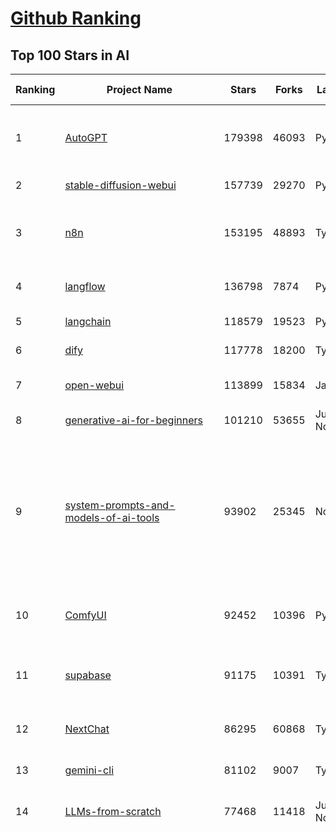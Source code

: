 [Github Ranking](../README.md)
==========

## Top 100 Stars in AI

| Ranking | Project Name | Stars | Forks | Language | Open Issues | Description | Last Commit |
| ------- | ------------ | ----- | ----- | -------- | ----------- | ----------- | ----------- |
| 1 | [AutoGPT](https://github.com/Significant-Gravitas/AutoGPT) | 179398 | 46093 | Python | 187 | AutoGPT is the vision of accessible AI for everyone, to use and to build on. Our mission is to provide the tools, so that you can focus on what matters. | 2025-11-01T03:44:51Z |
| 2 | [stable-diffusion-webui](https://github.com/AUTOMATIC1111/stable-diffusion-webui) | 157739 | 29270 | Python | 2370 | Stable Diffusion web UI | 2025-10-07T20:06:10Z |
| 3 | [n8n](https://github.com/n8n-io/n8n) | 153195 | 48893 | TypeScript | 797 | Fair-code workflow automation platform with native AI capabilities. Combine visual building with custom code, self-host or cloud, 400+ integrations. | 2025-11-01T03:36:50Z |
| 4 | [langflow](https://github.com/langflow-ai/langflow) | 136798 | 7874 | Python | 379 | Langflow is a powerful tool for building and deploying AI-powered agents and workflows. | 2025-11-01T00:29:18Z |
| 5 | [langchain](https://github.com/langchain-ai/langchain) | 118579 | 19523 | Python | 183 | 🦜🔗 The platform for reliable agents. | 2025-10-31T22:29:55Z |
| 6 | [dify](https://github.com/langgenius/dify) | 117778 | 18200 | TypeScript | 477 | Production-ready platform for agentic workflow development. | 2025-10-31T18:47:38Z |
| 7 | [open-webui](https://github.com/open-webui/open-webui) | 113899 | 15834 | JavaScript | 225 | User-friendly AI Interface (Supports Ollama, OpenAI API, ...) | 2025-11-01T02:21:13Z |
| 8 | [generative-ai-for-beginners](https://github.com/microsoft/generative-ai-for-beginners) | 101210 | 53655 | Jupyter Notebook | 1 | 21 Lessons, Get Started Building with Generative AI  | 2025-10-27T03:19:39Z |
| 9 | [system-prompts-and-models-of-ai-tools](https://github.com/x1xhlol/system-prompts-and-models-of-ai-tools) | 93902 | 25345 | None | 60 | FULL Augment Code, Claude Code, Cluely, CodeBuddy, Comet, Cursor, Devin AI, Junie, Kiro, Leap.new, Lovable, Manus Agent Tools, NotionAI, Orchids.app, Perplexity, Poke, Qoder, Replit, Same.dev, Trae, Traycer AI, VSCode Agent, Warp.dev, Windsurf, Xcode, Z.ai Code, dia & v0. (And other Open Sourced) System Prompts, Internal Tools & AI Models | 2025-10-19T18:44:24Z |
| 10 | [ComfyUI](https://github.com/comfyanonymous/ComfyUI) | 92452 | 10396 | Python | 2854 | The most powerful and modular diffusion model GUI, api and backend with a graph/nodes interface. | 2025-11-01T01:26:12Z |
| 11 | [supabase](https://github.com/supabase/supabase) | 91175 | 10391 | TypeScript | 241 | The Postgres development platform. Supabase gives you a dedicated Postgres database to build your web, mobile, and AI applications. | 2025-10-31T21:11:43Z |
| 12 | [NextChat](https://github.com/ChatGPTNextWeb/NextChat) | 86295 | 60868 | TypeScript | 675 | ✨ Light and Fast AI Assistant. Support: Web \| iOS \| MacOS \| Android \|  Linux \| Windows | 2025-10-27T13:04:31Z |
| 13 | [gemini-cli](https://github.com/google-gemini/gemini-cli) | 81102 | 9007 | TypeScript | 2232 | An open-source AI agent that brings the power of Gemini directly into your terminal. | 2025-11-01T02:45:31Z |
| 14 | [LLMs-from-scratch](https://github.com/rasbt/LLMs-from-scratch) | 77468 | 11418 | Jupyter Notebook | 3 | Implement a ChatGPT-like LLM in PyTorch from scratch, step by step | 2025-11-01T02:45:31Z |
| 15 | [funNLP](https://github.com/fighting41love/funNLP) | 76933 | 15045 | Python | 35 | 中英文敏感词、语言检测、中外手机/电话归属地/运营商查询、名字推断性别、手机号抽取、身份证抽取、邮箱抽取、中日文人名库、中文缩写库、拆字词典、词汇情感值、停用词、反动词表、暴恐词表、繁简体转换、英文模拟中文发音、汪峰歌词生成器、职业名称词库、同义词库、反义词库、否定词库、汽车品牌词库、汽车零件词库、连续英文切割、各种中文词向量、公司名字大全、古诗词库、IT词库、财经词库、成语词库、地名词库、历史名人词库、诗词词库、医学词库、饮食词库、法律词库、汽车词库、动物词库、中文聊天语料、中文谣言数据、百度中文问答数据集、句子相似度匹配算法集合、bert资源、文本生成&摘要相关工具、cocoNLP信息抽取工具、国内电话号码正则匹配、清华大学XLORE:中英文跨语言百科知识图谱、清华大学人工智能技术系列报告、自然语言生成、NLU太难了系列、自动对联数据及机器人、用户名黑名单列表、罪名法务名词及分类模型、微信公众号语料、cs224n深度学习自然语言处理课程、中文手写汉字识别、中文自然语言处理 语料/数据集、变量命名神器、分词语料库+代码、任务型对话英文数据集、ASR 语音数据集 + 基于深度学习的中文语音识别系统、笑声检测器、Microsoft多语言数字/单位/如日期时间识别包、中华新华字典数据库及api(包括常用歇后语、成语、词语和汉字)、文档图谱自动生成、SpaCy 中文模型、Common Voice语音识别数据集新版、神经网络关系抽取、基于bert的命名实体识别、关键词(Keyphrase)抽取包pke、基于医疗领域知识图谱的问答系统、基于依存句法与语义角色标注的事件三元组抽取、依存句法分析4万句高质量标注数据、cnocr：用来做中文OCR的Python3包、中文人物关系知识图谱项目、中文nlp竞赛项目及代码汇总、中文字符数据、speech-aligner: 从“人声语音”及其“语言文本”产生音素级别时间对齐标注的工具、AmpliGraph: 知识图谱表示学习(Python)库：知识图谱概念链接预测、Scattertext 文本可视化(python)、语言/知识表示工具：BERT & ERNIE、中文对比英文自然语言处理NLP的区别综述、Synonyms中文近义词工具包、HarvestText领域自适应文本挖掘工具（新词发现-情感分析-实体链接等）、word2word：(Python)方便易用的多语言词-词对集：62种语言/3,564个多语言对、语音识别语料生成工具：从具有音频/字幕的在线视频创建自动语音识别(ASR)语料库、构建医疗实体识别的模型（包含词典和语料标注）、单文档非监督的关键词抽取、Kashgari中使用gpt-2语言模型、开源的金融投资数据提取工具、文本自动摘要库TextTeaser: 仅支持英文、人民日报语料处理工具集、一些关于自然语言的基本模型、基于14W歌曲知识库的问答尝试--功能包括歌词接龙and已知歌词找歌曲以及歌曲歌手歌词三角关系的问答、基于Siamese bilstm模型的相似句子判定模型并提供训练数据集和测试数据集、用Transformer编解码模型实现的根据Hacker News文章标题自动生成评论、用BERT进行序列标记和文本分类的模板代码、LitBank：NLP数据集——支持自然语言处理和计算人文学科任务的100部带标记英文小说语料、百度开源的基准信息抽取系统、虚假新闻数据集、Facebook: LAMA语言模型分析，提供Transformer-XL/BERT/ELMo/GPT预训练语言模型的统一访问接口、CommonsenseQA：面向常识的英文QA挑战、中文知识图谱资料、数据及工具、各大公司内部里大牛分享的技术文档 PDF 或者 PPT、自然语言生成SQL语句（英文）、中文NLP数据增强（EDA）工具、英文NLP数据增强工具 、基于医药知识图谱的智能问答系统、京东商品知识图谱、基于mongodb存储的军事领域知识图谱问答项目、基于远监督的中文关系抽取、语音情感分析、中文ULMFiT-情感分析-文本分类-语料及模型、一个拍照做题程序、世界各国大规模人名库、一个利用有趣中文语料库 qingyun 训练出来的中文聊天机器人、中文聊天机器人seqGAN、省市区镇行政区划数据带拼音标注、教育行业新闻语料库包含自动文摘功能、开放了对话机器人-知识图谱-语义理解-自然语言处理工具及数据、中文知识图谱：基于百度百科中文页面-抽取三元组信息-构建中文知识图谱、masr: 中文语音识别-提供预训练模型-高识别率、Python音频数据增广库、中文全词覆盖BERT及两份阅读理解数据、ConvLab：开源多域端到端对话系统平台、中文自然语言处理数据集、基于最新版本rasa搭建的对话系统、基于TensorFlow和BERT的管道式实体及关系抽取、一个小型的证券知识图谱/知识库、复盘所有NLP比赛的TOP方案、OpenCLaP：多领域开源中文预训练语言模型仓库、UER：基于不同语料+编码器+目标任务的中文预训练模型仓库、中文自然语言处理向量合集、基于金融-司法领域(兼有闲聊性质)的聊天机器人、g2pC：基于上下文的汉语读音自动标记模块、Zincbase 知识图谱构建工具包、诗歌质量评价/细粒度情感诗歌语料库、快速转化「中文数字」和「阿拉伯数字」、百度知道问答语料库、基于知识图谱的问答系统、jieba_fast 加速版的jieba、正则表达式教程、中文阅读理解数据集、基于BERT等最新语言模型的抽取式摘要提取、Python利用深度学习进行文本摘要的综合指南、知识图谱深度学习相关资料整理、维基大规模平行文本语料、StanfordNLP 0.2.0：纯Python版自然语言处理包、NeuralNLP-NeuralClassifier：腾讯开源深度学习文本分类工具、端到端的封闭域对话系统、中文命名实体识别：NeuroNER vs. BertNER、新闻事件线索抽取、2019年百度的三元组抽取比赛：“科学空间队”源码、基于依存句法的开放域文本知识三元组抽取和知识库构建、中文的GPT2训练代码、ML-NLP - 机器学习(Machine Learning)NLP面试中常考到的知识点和代码实现、nlp4han:中文自然语言处理工具集(断句/分词/词性标注/组块/句法分析/语义分析/NER/N元语法/HMM/代词消解/情感分析/拼写检查、XLM：Facebook的跨语言预训练语言模型、用基于BERT的微调和特征提取方法来进行知识图谱百度百科人物词条属性抽取、中文自然语言处理相关的开放任务-数据集-当前最佳结果、CoupletAI - 基于CNN+Bi-LSTM+Attention 的自动对对联系统、抽象知识图谱、MiningZhiDaoQACorpus - 580万百度知道问答数据挖掘项目、brat rapid annotation tool: 序列标注工具、大规模中文知识图谱数据：1.4亿实体、数据增强在机器翻译及其他nlp任务中的应用及效果、allennlp阅读理解:支持多种数据和模型、PDF表格数据提取工具 、 Graphbrain：AI开源软件库和科研工具，目的是促进自动意义提取和文本理解以及知识的探索和推断、简历自动筛选系统、基于命名实体识别的简历自动摘要、中文语言理解测评基准，包括代表性的数据集&基准模型&语料库&排行榜、树洞 OCR 文字识别 、从包含表格的扫描图片中识别表格和文字、语声迁移、Python口语自然语言处理工具集(英文)、 similarity：相似度计算工具包，java编写、海量中文预训练ALBERT模型 、Transformers 2.0 、基于大规模音频数据集Audioset的音频增强 、Poplar：网页版自然语言标注工具、图片文字去除，可用于漫画翻译 、186种语言的数字叫法库、Amazon发布基于知识的人-人开放领域对话数据集 、中文文本纠错模块代码、繁简体转换 、 Python实现的多种文本可读性评价指标、类似于人名/地名/组织机构名的命名体识别数据集 、东南大学《知识图谱》研究生课程(资料)、. 英文拼写检查库 、 wwsearch是企业微信后台自研的全文检索引擎、CHAMELEON：深度学习新闻推荐系统元架构 、 8篇论文梳理BERT相关模型进展与反思、DocSearch：免费文档搜索引擎、 LIDA：轻量交互式对话标注工具 、aili - the fastest in-memory index in the East 东半球最快并发索引 、知识图谱车音工作项目、自然语言生成资源大全 、中日韩分词库mecab的Python接口库、中文文本摘要/关键词提取、汉字字符特征提取器 (featurizer)，提取汉字的特征（发音特征、字形特征）用做深度学习的特征、中文生成任务基准测评 、中文缩写数据集、中文任务基准测评 - 代表性的数据集-基准(预训练)模型-语料库-baseline-工具包-排行榜、PySS3：面向可解释AI的SS3文本分类器机器可视化工具 、中文NLP数据集列表、COPE - 格律诗编辑程序、doccano：基于网页的开源协同多语言文本标注工具 、PreNLP：自然语言预处理库、简单的简历解析器，用来从简历中提取关键信息、用于中文闲聊的GPT2模型：GPT2-chitchat、基于检索聊天机器人多轮响应选择相关资源列表(Leaderboards、Datasets、Papers)、(Colab)抽象文本摘要实现集锦(教程 、词语拼音数据、高效模糊搜索工具、NLP数据增广资源集、微软对话机器人框架 、 GitHub Typo Corpus：大规模GitHub多语言拼写错误/语法错误数据集、TextCluster：短文本聚类预处理模块 Short text cluster、面向语音识别的中文文本规范化、BLINK：最先进的实体链接库、BertPunc：基于BERT的最先进标点修复模型、Tokenizer：快速、可定制的文本词条化库、中文语言理解测评基准，包括代表性的数据集、基准(预训练)模型、语料库、排行榜、spaCy 医学文本挖掘与信息提取 、 NLP任务示例项目代码集、 python拼写检查库、chatbot-list - 行业内关于智能客服、聊天机器人的应用和架构、算法分享和介绍、语音质量评价指标(MOSNet, BSSEval, STOI, PESQ, SRMR)、 用138GB语料训练的法文RoBERTa预训练语言模型 、BERT-NER-Pytorch：三种不同模式的BERT中文NER实验、无道词典 - 有道词典的命令行版本，支持英汉互查和在线查询、2019年NLP亮点回顾、 Chinese medical dialogue data 中文医疗对话数据集 、最好的汉字数字(中文数字)-阿拉伯数字转换工具、 基于百科知识库的中文词语多词义/义项获取与特定句子词语语义消歧、awesome-nlp-sentiment-analysis - 情感分析、情绪原因识别、评价对象和评价词抽取、LineFlow：面向所有深度学习框架的NLP数据高效加载器、中文医学NLP公开资源整理 、MedQuAD：(英文)医学问答数据集、将自然语言数字串解析转换为整数和浮点数、Transfer Learning in Natural Language Processing (NLP) 、面向语音识别的中文/英文发音辞典、Tokenizers：注重性能与多功能性的最先进分词器、CLUENER 细粒度命名实体识别 Fine Grained Named Entity Recognition、 基于BERT的中文命名实体识别、中文谣言数据库、NLP数据集/基准任务大列表、nlp相关的一些论文及代码, 包括主题模型、词向量(Word Embedding)、命名实体识别(NER)、文本分类(Text Classificatin)、文本生成(Text Generation)、文本相似性(Text Similarity)计算等，涉及到各种与nlp相关的算法，基于keras和tensorflow 、Python文本挖掘/NLP实战示例、 Blackstone：面向非结构化法律文本的spaCy pipeline和NLP模型通过同义词替换实现文本“变脸” 、中文 预训练 ELECTREA 模型: 基于对抗学习 pretrain Chinese Model 、albert-chinese-ner - 用预训练语言模型ALBERT做中文NER 、基于GPT2的特定主题文本生成/文本增广、开源预训练语言模型合集、多语言句向量包、编码、标记和实现：一种可控高效的文本生成方法、 英文脏话大列表 、attnvis：GPT2、BERT等transformer语言模型注意力交互可视化、CoVoST：Facebook发布的多语种语音-文本翻译语料库，包括11种语言(法语、德语、荷兰语、俄语、西班牙语、意大利语、土耳其语、波斯语、瑞典语、蒙古语和中文)的语音、文字转录及英文译文、Jiagu自然语言处理工具 - 以BiLSTM等模型为基础，提供知识图谱关系抽取 中文分词 词性标注 命名实体识别 情感分析 新词发现 关键词 文本摘要 文本聚类等功能、用unet实现对文档表格的自动检测，表格重建、NLP事件提取文献资源列表 、 金融领域自然语言处理研究资源大列表、CLUEDatasetSearch - 中英文NLP数据集：搜索所有中文NLP数据集，附常用英文NLP数据集 、medical_NER - 中文医学知识图谱命名实体识别 、(哈佛)讲因果推理的免费书、知识图谱相关学习资料/数据集/工具资源大列表、Forte：灵活强大的自然语言处理pipeline工具集 、Python字符串相似性算法库、PyLaia：面向手写文档分析的深度学习工具包、TextFooler：针对文本分类/推理的对抗文本生成模块、Haystack：灵活、强大的可扩展问答(QA)框架、中文关键短语抽取工具 | 2024-05-10T07:38:24Z |
| 16 | [netdata](https://github.com/netdata/netdata) | 76542 | 6211 | C | 170 | The fastest path to AI-powered full stack observability, even for lean teams. | 2025-11-01T00:16:50Z |
| 17 | [Deep-Live-Cam](https://github.com/hacksider/Deep-Live-Cam) | 74548 | 10874 | Python | 55 | real time face swap and one-click video deepfake with only a single image | 2025-10-28T11:16:44Z |
| 18 | [awesome-llm-apps](https://github.com/Shubhamsaboo/awesome-llm-apps) | 74338 | 9688 | Python | 4 | Collection of awesome LLM apps with AI Agents and RAG using OpenAI, Anthropic, Gemini and opensource models. | 2025-11-01T02:40:59Z |
| 19 | [awesome-mcp-servers](https://github.com/punkpeye/awesome-mcp-servers) | 73995 | 6192 | None | 48 | A collection of MCP servers. | 2025-10-29T02:49:57Z |
| 20 | [browser-use](https://github.com/browser-use/browser-use) | 71998 | 8539 | Python | 140 | 🌐 Make websites accessible for AI agents. Automate tasks online with ease. | 2025-11-01T02:54:25Z |
| 21 | [lobe-chat](https://github.com/lobehub/lobe-chat) | 67318 | 13907 | TypeScript | 891 | 🤯 LobeHub - an open-source, modern design AI Agent Workspace. Supports multiple AI providers (OpenAI / Claude 4 / Gemini / DeepSeek / Ollama / Qwen), Knowledge Base (file upload / RAG ), one click install MCP Marketplace and Artifacts / Thinking. One-click FREE deployment of your private AI Agent application. | 2025-11-01T03:03:15Z |
| 22 | [ragflow](https://github.com/infiniflow/ragflow) | 66886 | 7105 | TypeScript | 2913 | RAGFlow is a leading open-source Retrieval-Augmented Generation (RAG) engine that fuses cutting-edge RAG with Agent capabilities to create a superior context layer for LLMs | 2025-10-31T13:14:22Z |
| 23 | [AppFlowy](https://github.com/AppFlowy-IO/AppFlowy) | 66246 | 4697 | Dart | 976 | Bring projects, wikis, and teams together with AI. AppFlowy is the AI collaborative workspace where you achieve more without losing control of your data. The leading open source Notion alternative. | 2025-10-31T13:26:07Z |
| 24 | [Prompt-Engineering-Guide](https://github.com/dair-ai/Prompt-Engineering-Guide) | 65765 | 6833 | MDX | 156 | 🐙 Guides, papers, lessons, notebooks and resources for prompt engineering, context engineering, RAG, and AI Agents. | 2025-10-31T15:10:45Z |
| 25 | [firecrawl](https://github.com/firecrawl/firecrawl) | 65746 | 5168 | TypeScript | 28 | 🔥 The Web Data API for AI - Turn entire websites into LLM-ready markdown or structured data | 2025-11-01T01:26:17Z |
| 26 | [PaddleOCR](https://github.com/PaddlePaddle/PaddleOCR) | 62202 | 9200 | Python | 189 | Turn any PDF or image document into structured data for your AI. A powerful, lightweight OCR toolkit that bridges the gap between images/PDFs and LLMs. Supports 100+ languages. | 2025-10-31T15:35:12Z |
| 27 | [LLaMA-Factory](https://github.com/hiyouga/LLaMA-Factory) | 61477 | 7438 | Python | 745 | Unified Efficient Fine-Tuning of 100+ LLMs & VLMs (ACL 2024) | 2025-10-30T08:26:35Z |
| 28 | [MetaGPT](https://github.com/FoundationAgents/MetaGPT) | 59153 | 7185 | Python | 8 | 🌟 The Multi-Agent Framework: First AI Software Company, Towards Natural Language Programming | 2025-10-04T05:57:57Z |
| 29 | [crawl4ai](https://github.com/unclecode/crawl4ai) | 55288 | 5526 | Python | 169 | 🚀🤖 Crawl4AI: Open-source LLM Friendly Web Crawler & Scraper. Don't be shy, join here: https://discord.gg/jP8KfhDhyN | 2025-10-29T10:00:13Z |
| 30 | [gpt-engineer](https://github.com/AntonOsika/gpt-engineer) | 54988 | 7336 | Python | 31 | CLI platform to experiment with codegen. Precursor to: https://lovable.dev | 2025-05-14T10:15:10Z |
| 31 | [meilisearch](https://github.com/meilisearch/meilisearch) | 54283 | 2238 | Rust | 214 | A lightning-fast search engine API bringing AI-powered hybrid search to your sites and applications. | 2025-10-31T13:16:24Z |
| 32 | [ChatGPT](https://github.com/lencx/ChatGPT) | 54199 | 6193 | Rust | 855 | 🔮 ChatGPT Desktop Application (Mac, Windows and Linux) | 2024-08-29T17:58:11Z |
| 33 | [OpenBB](https://github.com/OpenBB-finance/OpenBB) | 54114 | 5214 | Python | 32 | Financial data platform for analysts, quants and AI agents. | 2025-10-31T21:03:00Z |
| 34 | [autogen](https://github.com/microsoft/autogen) | 51282 | 7814 | Python | 407 | A programming framework for agentic AI | 2025-10-08T04:58:17Z |
| 35 | [anything-llm](https://github.com/Mintplex-Labs/anything-llm) | 50578 | 5335 | JavaScript | 273 | The all-in-one Desktop & Docker AI application with built-in RAG, AI agents, No-code agent builder, MCP compatibility,  and more. | 2025-10-31T01:43:45Z |
| 36 | [MoneyPrinterTurbo](https://github.com/harry0703/MoneyPrinterTurbo) | 47426 | 6624 | Python | 201 | 利用AI大模型，一键生成高清短视频 Generate short videos with one click using AI LLM. | 2025-06-11T06:34:54Z |
| 37 | [llm-app](https://github.com/pathwaycom/llm-app) | 46217 | 1187 | Jupyter Notebook | 4 | Ready-to-run cloud templates for RAG, AI pipelines, and enterprise search with live data. 🐳Docker-friendly.⚡Always in sync with Sharepoint, Google Drive, S3, Kafka, PostgreSQL, real-time data APIs, and more. | 2025-10-23T15:24:08Z |
| 38 | [Flowise](https://github.com/FlowiseAI/Flowise) | 46198 | 22956 | TypeScript | 606 | Build AI Agents, Visually | 2025-10-31T13:03:12Z |
| 39 | [dbeaver](https://github.com/dbeaver/dbeaver) | 46009 | 3884 | Java | 3100 | Free universal database tool and SQL client | 2025-10-31T16:30:48Z |
| 40 | [text-generation-webui](https://github.com/oobabooga/text-generation-webui) | 45284 | 5819 | Python | 2603 | The definitive Web UI for local AI, with powerful features and easy setup. | 2025-10-28T19:48:04Z |
| 41 | [JeecgBoot](https://github.com/jeecgboot/JeecgBoot) | 44187 | 15621 | Java | 26 | 🔥AI低代码平台，助力企业快速实现低代码开发和构建AI应用！前后端分离架构 SpringBoot3，SpringCloud、MybatisPlus，Ant Design&Vue3、TS+vite！强大代码生成器实现前后端一键生成，无需手写代码! 引领AI低代码开发模式：AI生成→在线编码→代码生成→手工合并，解决Java项目80%重复工作，提升效率，节省成本，兼顾灵活性~ | 2025-10-31T03:31:22Z |
| 42 | [spec-kit](https://github.com/github/spec-kit) | 44004 | 3753 | Shell | 376 | 💫 Toolkit to help you get started with Spec-Driven Development | 2025-10-23T17:12:11Z |
| 43 | [ClickHouse](https://github.com/ClickHouse/ClickHouse) | 43713 | 7770 | C++ | 4708 | ClickHouse® is a real-time analytics database management system | 2025-11-01T03:27:32Z |
| 44 | [ai-agents-for-beginners](https://github.com/microsoft/ai-agents-for-beginners) | 43629 | 14666 | Jupyter Notebook | 6 | 12 Lessons to Get Started Building AI Agents | 2025-10-24T10:12:01Z |
| 45 | [AI-For-Beginners](https://github.com/microsoft/AI-For-Beginners) | 43483 | 8541 | Jupyter Notebook | 1 | 12 Weeks, 24 Lessons, AI for All! | 2025-10-29T16:38:26Z |
| 46 | [airflow](https://github.com/apache/airflow) | 43019 | 15874 | Python | 1360 | Apache Airflow - A platform to programmatically author, schedule, and monitor workflows | 2025-10-31T23:30:46Z |
| 47 | [docling](https://github.com/docling-project/docling) | 42763 | 3060 | Python | 664 | Get your documents ready for gen AI | 2025-10-31T16:37:42Z |
| 48 | [GitHubDaily](https://github.com/GitHubDaily/GitHubDaily) | 42716 | 4329 | None | 442 | 坚持分享 GitHub 上高质量、有趣实用的开源技术教程、开发者工具、编程网站、技术资讯。A list cool, interesting projects of GitHub. | 2025-03-20T08:54:47Z |
| 49 | [mem0](https://github.com/mem0ai/mem0) | 42394 | 4558 | Python | 304 | Universal memory layer for AI Agents; Announcing OpenMemory MCP - local and secure memory management. | 2025-11-01T03:27:13Z |
| 50 | [ai-hedge-fund](https://github.com/virattt/ai-hedge-fund) | 42155 | 7460 | Python | 24 | An AI Hedge Fund Team | 2025-10-11T18:20:27Z |
| 51 | [kong](https://github.com/Kong/kong) | 42085 | 5007 | Lua | 63 | 🦍 The Cloud-Native Gateway for APIs & AI | 2025-10-30T09:11:12Z |
| 52 | [ailearning](https://github.com/apachecn/ailearning) | 41646 | 11596 | Python | 3 | AiLearning：数据分析+机器学习实战+线性代数+PyTorch+NLTK+TF2 | 2024-11-12T16:21:55Z |
| 53 | [ColossalAI](https://github.com/hpcaitech/ColossalAI) | 41220 | 4536 | Python | 430 | Making large AI models cheaper, faster and more accessible | 2025-10-13T17:34:46Z |
| 54 | [upscayl](https://github.com/upscayl/upscayl) | 40864 | 1911 | TypeScript | 55 | 🆙 Upscayl - #1 Free and Open Source AI Image Upscaler for Linux, MacOS and Windows. | 2025-10-28T10:39:31Z |
| 55 | [crewAI](https://github.com/crewAIInc/crewAI) | 39919 | 5318 | Python | 37 | Framework for orchestrating role-playing, autonomous AI agents. By fostering collaborative intelligence, CrewAI empowers agents to work together seamlessly, tackling complex tasks. | 2025-11-01T01:58:20Z |
| 56 | [cursor-free-vip](https://github.com/yeongpin/cursor-free-vip) | 39692 | 4825 | Python | 628 | [Support 0.49.x]（Reset Cursor AI MachineID & Bypass Higher Token Limit） Cursor Ai ，自动重置机器ID ， 免费升级使用Pro功能: You've reached your trial request limit. / Too many free trial accounts used on this machine. Please upgrade to pro. We have this limit in place to prevent abuse. Please let us know if you believe this is a mistake. | 2025-09-16T03:47:39Z |
| 57 | [ray](https://github.com/ray-project/ray) | 39623 | 6849 | Python | 2823 | Ray is an AI compute engine. Ray consists of a core distributed runtime and a set of AI Libraries for accelerating ML workloads. | 2025-11-01T03:25:29Z |
| 58 | [chatgpt-on-wechat](https://github.com/zhayujie/chatgpt-on-wechat) | 39542 | 9473 | Python | 307 | 基于大模型搭建的聊天机器人，同时支持 微信公众号、企业微信应用、飞书、钉钉 等接入，可选择ChatGPT/Claude/DeepSeek/文心一言/讯飞星火/通义千问/ Gemini/GLM-4/Kimi/LinkAI，能处理文本、语音和图片，访问操作系统和互联网，支持基于自有知识库进行定制企业智能客服。 | 2025-10-22T10:32:10Z |
| 59 | [photoprism](https://github.com/photoprism/photoprism) | 38674 | 2161 | Go | 448 | AI-Powered Photos App for the Decentralized Web 🌈💎✨ | 2025-10-31T20:31:03Z |
| 60 | [quivr](https://github.com/QuivrHQ/quivr) | 38562 | 3683 | Python | 2 | Opiniated RAG for integrating GenAI in your apps 🧠   Focus on your product rather than the RAG. Easy integration in existing products with customisation!  Any LLM: GPT4, Groq, Llama. Any Vectorstore: PGVector, Faiss. Any Files. Anyway you want.  | 2025-07-09T12:55:23Z |
| 61 | [aider](https://github.com/Aider-AI/aider) | 38144 | 3629 | Python | 1068 | aider is AI pair programming in your terminal | 2025-10-05T19:11:17Z |
| 62 | [Open-Assistant](https://github.com/LAION-AI/Open-Assistant) | 37482 | 3300 | Python | 227 | OpenAssistant is a chat-based assistant that understands tasks, can interact with third-party systems, and retrieve information dynamically to do so. | 2024-08-17T01:55:35Z |
| 63 | [chatbox](https://github.com/chatboxai/chatbox) | 37212 | 3766 | TypeScript | 903 | User-friendly Desktop Client App for AI Models/LLMs (GPT, Claude, Gemini, Ollama...) | 2025-10-31T02:21:06Z |
| 64 | [ToolJet](https://github.com/ToolJet/ToolJet) | 36846 | 4869 | JavaScript | 646 | ToolJet is the open-source foundation of ToolJet AI - the AI-native platform for building internal tools, dashboard, business applications, workflows and AI agents 🚀 | 2025-10-31T15:35:38Z |
| 65 | [MockingBird](https://github.com/babysor/MockingBird) | 36733 | 5271 | Python | 478 | 🚀AI拟声: 5秒内克隆您的声音并生成任意语音内容 Clone a voice in 5 seconds to generate arbitrary speech in real-time | 2024-11-15T05:00:29Z |
| 66 | [mindsdb](https://github.com/mindsdb/mindsdb) | 36729 | 5923 | Python | 60 | Federated query engine for AI - The only MCP Server you'll ever need | 2025-11-01T01:06:04Z |
| 67 | [google-research](https://github.com/google-research/google-research) | 36634 | 8219 | Jupyter Notebook | 1080 | Google Research | 2025-10-30T13:16:48Z |
| 68 | [LocalAI](https://github.com/mudler/LocalAI) | 36179 | 2875 | Go | 260 | :robot: The free, Open Source alternative to OpenAI, Claude and others. Self-hosted and local-first. Drop-in replacement for OpenAI,  running on consumer-grade hardware. No GPU required. Runs gguf, transformers, diffusers and many more. Features: Generate Text, Audio, Video, Images, Voice Cloning, Distributed, P2P and decentralized inference | 2025-10-31T21:34:21Z |
| 69 | [context7](https://github.com/upstash/context7) | 35751 | 1763 | JavaScript | 80 | Context7 MCP Server -- Up-to-date code documentation for LLMs and AI code editors | 2025-10-31T13:19:49Z |
| 70 | [Folo](https://github.com/RSSNext/Folo) | 35516 | 1736 | TypeScript | 304 | 🧡 Folo is the AI Reader | 2025-11-01T03:10:17Z |
| 71 | [AgentGPT](https://github.com/reworkd/AgentGPT) | 35154 | 9484 | TypeScript | 130 | 🤖 Assemble, configure, and deploy autonomous AI Agents in your browser. | 2025-04-29T01:19:32Z |
| 72 | [awesome-cursorrules](https://github.com/PatrickJS/awesome-cursorrules) | 35038 | 2969 | MDX | 37 | 📄  Configuration files that enhance Cursor AI editor experience with custom rules and behaviors | 2025-10-24T16:37:26Z |
| 73 | [agno](https://github.com/agno-agi/agno) | 34780 | 4558 | Python | 140 | Multi-agent framework, runtime and control plane. Built for speed, privacy, and scale. | 2025-11-01T01:14:39Z |
| 74 | [gold-miner](https://github.com/xitu/gold-miner) | 34280 | 5041 | None | 11 | 🥇掘金翻译计划，可能是世界最大最好的英译中技术社区，最懂读者和译者的翻译平台： | 2024-04-17T09:44:37Z |
| 75 | [Fabric](https://github.com/danielmiessler/Fabric) | 34071 | 3480 | JavaScript | 43 | Fabric is an open-source framework for augmenting humans using AI. It provides a modular system for solving specific problems using a crowdsourced set of AI prompts that can be used anywhere. | 2025-10-28T14:34:20Z |
| 76 | [ruoyi-vue-pro](https://github.com/YunaiV/ruoyi-vue-pro) | 33840 | 7308 | Java | 14 | 🔥 官方推荐 🔥 RuoYi-Vue 全新 Pro 版本，优化重构所有功能。基于 Spring Boot + MyBatis Plus + Vue & Element 实现的后台管理系统 + 微信小程序，支持 RBAC 动态权限、数据权限、SaaS 多租户、Flowable 工作流、三方登录、支付、短信、商城、CRM、ERP、AI 大模型等功能。你的 ⭐️ Star ⭐️，是作者生发的动力！ | 2025-10-12T07:41:03Z |
| 77 | [gpt-pilot](https://github.com/Pythagora-io/gpt-pilot) | 33547 | 3461 | Python | 238 | The first real AI developer | 2025-09-11T13:41:50Z |
| 78 | [qlib](https://github.com/microsoft/qlib) | 33009 | 5083 | Python | 260 | Qlib is an AI-oriented Quant investment platform that aims to use AI tech to empower Quant Research, from exploring ideas to implementing productions. Qlib supports diverse ML modeling paradigms, including supervised learning, market dynamics modeling, and RL, and is now equipped with https://github.com/microsoft/RD-Agent to automate R&D process. | 2025-10-17T05:22:09Z |
| 79 | [spaCy](https://github.com/explosion/spaCy) | 32744 | 4613 | Python | 175 | 💫 Industrial-strength Natural Language Processing (NLP) in Python | 2025-10-28T08:43:48Z |
| 80 | [chatbot-ui](https://github.com/mckaywrigley/chatbot-ui) | 32563 | 9391 | TypeScript | 181 | AI chat for any model. | 2024-08-03T00:38:07Z |
| 81 | [tabby](https://github.com/TabbyML/tabby) | 32351 | 1630 | Rust | 219 | Self-hosted AI coding assistant | 2025-10-23T20:03:44Z |
| 82 | [nacos](https://github.com/alibaba/nacos) | 32217 | 13165 | Java | 264 | an easy-to-use dynamic service discovery, configuration and service management platform for building AI cloud native applications. | 2025-10-31T20:30:25Z |
| 83 | [exo](https://github.com/exo-explore/exo) | 32210 | 2179 | Python | 374 | Run your own AI cluster at home with everyday devices 📱💻 🖥️⌚ | 2025-10-30T19:01:02Z |
| 84 | [fairseq](https://github.com/facebookresearch/fairseq) | 31907 | 6622 | Python | 1195 | Facebook AI Research Sequence-to-Sequence Toolkit written in Python. | 2025-09-30T11:16:06Z |
| 85 | [netron](https://github.com/lutzroeder/netron) | 31676 | 3018 | JavaScript | 20 | Visualizer for neural network, deep learning and machine learning models | 2025-11-01T00:15:22Z |
| 86 | [cursor](https://github.com/cursor/cursor) | 31563 | 2085 | None | 2216 | The AI Code Editor | 2025-10-22T22:53:11Z |
| 87 | [khoj](https://github.com/khoj-ai/khoj) | 31438 | 1853 | Python | 75 | Your AI second brain. Self-hostable. Get answers from the web or your docs. Build custom agents, schedule automations, do deep research. Turn any online or local LLM into your personal, autonomous AI (gpt, claude, gemini, llama, qwen, mistral). Get started - free. | 2025-09-16T09:17:58Z |
| 88 | [LibreChat](https://github.com/danny-avila/LibreChat) | 31181 | 6053 | TypeScript | 213 | Enhanced ChatGPT Clone: Features Agents, MCP, DeepSeek, Anthropic, AWS, OpenAI, Responses API, Azure, Groq, o1, GPT-5, Mistral, OpenRouter, Vertex AI, Gemini, Artifacts, AI model switching, message search, Code Interpreter, langchain, DALL-E-3, OpenAPI Actions, Functions, Secure Multi-User Auth, Presets, open-source for self-hosting. Active. | 2025-10-31T19:53:44Z |
| 89 | [AI-Expert-Roadmap](https://github.com/AMAI-GmbH/AI-Expert-Roadmap) | 30442 | 2547 | JavaScript | 13 | Roadmap to becoming an Artificial Intelligence Expert in 2022 | 2025-09-12T14:59:30Z |
| 90 | [pytorch-lightning](https://github.com/Lightning-AI/pytorch-lightning) | 30358 | 3589 | Python | 821 | Pretrain, finetune ANY AI model of ANY size on 1 or 10,000+ GPUs with zero code changes. | 2025-10-29T17:09:29Z |
| 91 | [roop](https://github.com/s0md3v/roop) | 30326 | 6899 | Python | 0 | one-click face swap | 2024-08-19T12:57:17Z |
| 92 | [opencode](https://github.com/sst/opencode) | 29979 | 2304 | TypeScript | 993 | The AI coding agent built for the terminal. | 2025-11-01T00:16:06Z |
| 93 | [Mr.-Ranedeer-AI-Tutor](https://github.com/JushBJJ/Mr.-Ranedeer-AI-Tutor) | 29657 | 3377 | None | 14 | A GPT-4 AI Tutor Prompt for customizable personalized learning experiences. | 2025-09-30T08:08:00Z |
| 94 | [continue](https://github.com/continuedev/continue) | 29589 | 3707 | TypeScript | 633 | ⏩ Ship faster with Continuous AI. Build and run custom agents across your IDE, terminal, and CI | 2025-11-01T01:31:35Z |
| 95 | [PDFMathTranslate](https://github.com/Byaidu/PDFMathTranslate) | 29453 | 2607 | Python | 110 | [EMNLP 2025 Demo] PDF scientific paper translation with preserved formats - 基于 AI 完整保留排版的 PDF 文档全文双语翻译，支持 Google/DeepL/Ollama/OpenAI 等服务，提供 CLI/GUI/MCP/Docker/Zotero | 2025-10-31T09:13:35Z |
| 96 | [Jobs_Applier_AI_Agent_AIHawk](https://github.com/feder-cr/Jobs_Applier_AI_Agent_AIHawk) | 29027 | 4416 | Python | 11 | AIHawk aims to easy job hunt process by automating the job application process. Utilizing artificial intelligence, it enables users to apply for multiple jobs in a tailored way. | 2025-05-28T13:24:12Z |
| 97 | [500-AI-Machine-learning-Deep-learning-Computer-vision-NLP-Projects-with-code](https://github.com/ashishpatel26/500-AI-Machine-learning-Deep-learning-Computer-vision-NLP-Projects-with-code) | 28469 | 6389 | None | 47 | 500 AI Machine learning Deep learning Computer vision NLP Projects with code | 2025-08-01T11:54:09Z |
| 98 | [so-vits-svc](https://github.com/svc-develop-team/so-vits-svc) | 27721 | 5068 | Python | 21 | SoftVC VITS Singing Voice Conversion | 2023-11-11T13:11:31Z |
| 99 | [Genesis](https://github.com/Genesis-Embodied-AI/Genesis) | 27498 | 2526 | Python | 114 | A generative world for general-purpose robotics & embodied AI learning. | 2025-10-31T01:14:23Z |
| 100 | [nx](https://github.com/nrwl/nx) | 27367 | 2619 | TypeScript | 639 | Get to green PRs in half the time. Nx optimizes your builds, scales your CI, and fixes failed PRs. Built for developers and AI agents. | 2025-11-01T02:07:45Z |

